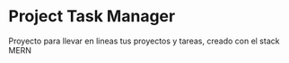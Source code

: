 # Project Task Manager
Proyecto para llevar en lineas tus proyectos y tareas, creado con el stack MERN
